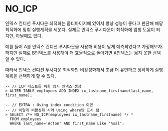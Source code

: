 # NO_ICP

인덱스 컨디션 푸시다운 최적화는 옵티마이저에 있어서 항상 성능이 좋다고 판단해 해당 최적화에 맞춰 실행계획을 세운다. 실제로 인덱스 푸시다운이 최적화에 엄청 도움이 되지만, 아닐때도 있다.

예를 들어 A를 인덱스 컨디션 푸시다운을 사용해 비용이 낮게 예측되었다고 가정해보자. 하지만 실제로 B인덱스를 사용해야 더 효율적으로 돌아가면 A인덱스는 옳지 못한 선택일 수 있다.

따라서 인덱스 컨디션 푸시다운 최적화만 비활성화해서 조금 더 유연하고 정확하게 실행 계획을 선택하게 할 수 있다.

```mysql
-- // ICP 테스트를 위한 임시 인덱스 생성
> ALTER TABLE employees ADD INDEX ix_lastname_firstname(last_name, first_name);

-- // EXTRA : Using index condition 이면
-- // 이렇게 비활성화 시켜 Using where만 표시 됌
> SELECT /*+ NO_ICP(employees ix_lastname_firstname) */ *
  FROM employees
  WHERE last_name='Acton' AND first_name Like '%sal';
```

